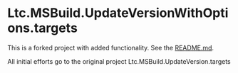 Ltc.MSBuild.UpdateVersionWithOptions.targets
=================================
 This is a forked project with added functionality. See the [README.md](https://github.com/michaelswells/Ltc.MSBuild.UpdateVersion.targets/blob/master/Ltc.MSBuild.UpdateVersionWithOptions.targets).

All initial efforts go to the original project Ltc.MSBuild.UpdateVersion.targets